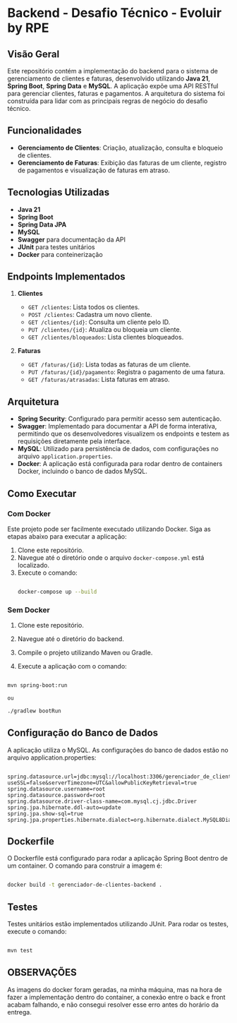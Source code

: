 # Backend - Desafio Técnico - Evoluir by RPE

## Visão Geral

Este repositório contém a implementação do backend para o sistema de gerenciamento de clientes e faturas, desenvolvido utilizando **Java 21**, **Spring Boot**, **Spring Data** e **MySQL**. A aplicação expõe uma API RESTful para gerenciar clientes, faturas e pagamentos. A arquitetura do sistema foi construída para lidar com as principais regras de negócio do desafio técnico.

## Funcionalidades

- **Gerenciamento de Clientes**: Criação, atualização, consulta e bloqueio de clientes.
- **Gerenciamento de Faturas**: Exibição das faturas de um cliente, registro de pagamentos e visualização de faturas em atraso.

## Tecnologias Utilizadas

- **Java 21**
- **Spring Boot**
- **Spring Data JPA**
- **MySQL**
- **Swagger** para documentação da API
- **JUnit** para testes unitários
- **Docker** para conteinerização

## Endpoints Implementados

1. **Clientes**
    - `GET /clientes`: Lista todos os clientes.
    - `POST /clientes`: Cadastra um novo cliente.
    - `GET /clientes/{id}`: Consulta um cliente pelo ID.
    - `PUT /clientes/{id}`: Atualiza ou bloqueia um cliente.
    - `GET /clientes/bloqueados`: Lista clientes bloqueados.

2. **Faturas**
    - `GET /faturas/{id}`: Lista todas as faturas de um cliente.
    - `PUT /faturas/{id}/pagamento`: Registra o pagamento de uma fatura.
    - `GET /faturas/atrasadas`: Lista faturas em atraso.

## Arquitetura

- **Spring Security**: Configurado para permitir acesso sem autenticação.
- **Swagger**: Implementado para documentar a API de forma interativa, permitindo que os desenvolvedores visualizem os endpoints e testem as requisições diretamente pela interface.
- **MySQL**: Utilizado para persistência de dados, com configurações no arquivo `application.properties`.
- **Docker**: A aplicação está configurada para rodar dentro de containers Docker, incluindo o banco de dados MySQL.

## Como Executar

### Com Docker

Este projeto pode ser facilmente executado utilizando Docker. Siga as etapas abaixo para executar a aplicação:

1. Clone este repositório.
2. Navegue até o diretório onde o arquivo `docker-compose.yml` está localizado.
3. Execute o comando:
   ```bash
   
   docker-compose up --build
   ````
### Sem Docker

1. Clone este repositório.

2. Navegue até o diretório do backend.

3. Compile o projeto utilizando Maven ou Gradle.

4. Execute a aplicação com o comando:

```bash

mvn spring-boot:run

ou

./gradlew bootRun

```
## Configuração do Banco de Dados

A aplicação utiliza o MySQL. As configurações do banco de dados estão no arquivo application.properties:

```properties

spring.datasource.url=jdbc:mysql://localhost:3306/gerenciador_de_clientes?useSSL=false&serverTimezone=UTC&allowPublicKeyRetrieval=true
spring.datasource.username=root
spring.datasource.password=root
spring.datasource.driver-class-name=com.mysql.cj.jdbc.Driver
spring.jpa.hibernate.ddl-auto=update
spring.jpa.show-sql=true
spring.jpa.properties.hibernate.dialect=org.hibernate.dialect.MySQL8Dialect
````

## Dockerfile
O Dockerfile está configurado para rodar a aplicação Spring Boot dentro de um container. O comando para construir a imagem é:

```bash

docker build -t gerenciador-de-clientes-backend .

```
## Testes
Testes unitários estão implementados utilizando JUnit. Para rodar os testes, execute o comando:

```bash

mvn test
````
## OBSERVAÇÕES

As imagens do docker foram geradas, na minha máquina, mas na hora de fazer a implementação dentro do container, a conexão entre o back e front acabam falhando, e não consegui resolver esse erro antes do horário da entrega. 






